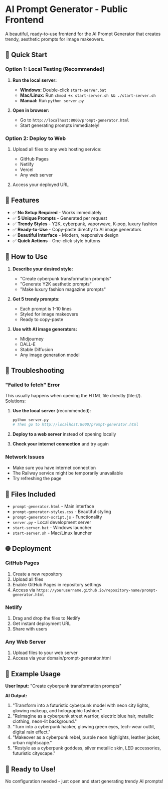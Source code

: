 # AI Prompt Generator - Public Frontend

A beautiful, ready-to-use frontend for the AI Prompt Generator that creates trendy, aesthetic prompts for image makeovers.

## 🚀 Quick Start

### Option 1: Local Testing (Recommended)
1. **Run the local server:**
   - **Windows:** Double-click `start-server.bat`
   - **Mac/Linux:** Run `chmod +x start-server.sh && ./start-server.sh`
   - **Manual:** Run `python server.py`

2. **Open in browser:**
   - Go to `http://localhost:8000/prompt-generator.html`
   - Start generating prompts immediately!

### Option 2: Deploy to Web
1. Upload all files to any web hosting service:
   - GitHub Pages
   - Netlify
   - Vercel
   - Any web server

2. Access your deployed URL

## 🎯 Features

- ✅ **No Setup Required** - Works immediately
- ✅ **5 Unique Prompts** - Generated per request
- ✅ **Trendy Styles** - Y2K, cyberpunk, vaporwave, K-pop, luxury fashion
- ✅ **Ready-to-Use** - Copy-paste directly to AI image generators
- ✅ **Beautiful Interface** - Modern, responsive design
- ✅ **Quick Actions** - One-click style buttons

## 🎨 How to Use

1. **Describe your desired style:**
   - "Create cyberpunk transformation prompts"
   - "Generate Y2K aesthetic prompts"
   - "Make luxury fashion magazine prompts"

2. **Get 5 trendy prompts:**
   - Each prompt is 1-10 lines
   - Styled for image makeovers
   - Ready to copy-paste

3. **Use with AI image generators:**
   - Midjourney
   - DALL-E
   - Stable Diffusion
   - Any image generation model

## 🔧 Troubleshooting

### "Failed to fetch" Error
This usually happens when opening the HTML file directly (file://). Solutions:

1. **Use the local server** (recommended):
   ```bash
   python server.py
   # Then go to http://localhost:8000/prompt-generator.html
   ```

2. **Deploy to a web server** instead of opening locally

3. **Check your internet connection** and try again

### Network Issues
- Make sure you have internet connection
- The Railway service might be temporarily unavailable
- Try refreshing the page

## 📁 Files Included

- `prompt-generator.html` - Main interface
- `prompt-generator-styles.css` - Beautiful styling
- `prompt-generator-script.js` - Functionality
- `server.py` - Local development server
- `start-server.bat` - Windows launcher
- `start-server.sh` - Mac/Linux launcher

## 🌐 Deployment

### GitHub Pages
1. Create a new repository
2. Upload all files
3. Enable GitHub Pages in repository settings
4. Access via `https://yourusername.github.io/repository-name/prompt-generator.html`

### Netlify
1. Drag and drop the files to Netlify
2. Get instant deployment URL
3. Share with users

### Any Web Server
1. Upload files to your web server
2. Access via your domain/prompt-generator.html

## 🎯 Example Usage

**User Input:** "Create cyberpunk transformation prompts"

**AI Output:**
1. "Transform into a futuristic cyberpunk model with neon city lights, glowing makeup, and holographic fashion."
2. "Reimagine as a cyberpunk street warrior, electric blue hair, metallic clothing, neon-lit background."
3. "Turn into a cyberpunk hacker, glowing green eyes, tech-wear outfit, digital rain effect."
4. "Makeover as a cyberpunk rebel, purple neon highlights, leather jacket, urban nightscape."
5. "Restyle as a cyberpunk goddess, silver metallic skin, LED accessories, futuristic cityscape."

## 🚀 Ready to Use!

No configuration needed - just open and start generating trendy AI prompts!
